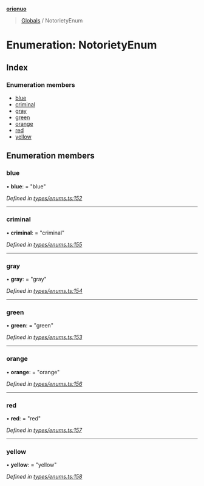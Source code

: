 **[orionuo](../README.md)**

> [Globals](../globals.md) / NotorietyEnum

# Enumeration: NotorietyEnum

## Index

### Enumeration members

* [blue](notorietyenum.md#blue)
* [criminal](notorietyenum.md#criminal)
* [gray](notorietyenum.md#gray)
* [green](notorietyenum.md#green)
* [orange](notorietyenum.md#orange)
* [red](notorietyenum.md#red)
* [yellow](notorietyenum.md#yellow)

## Enumeration members

### blue

•  **blue**:  = "blue"

*Defined in [types/enums.ts:152](https://github.com/msviha/orionuo/blob/9d75b1e/src/types/enums.ts#L152)*

___

### criminal

•  **criminal**:  = "criminal"

*Defined in [types/enums.ts:155](https://github.com/msviha/orionuo/blob/9d75b1e/src/types/enums.ts#L155)*

___

### gray

•  **gray**:  = "gray"

*Defined in [types/enums.ts:154](https://github.com/msviha/orionuo/blob/9d75b1e/src/types/enums.ts#L154)*

___

### green

•  **green**:  = "green"

*Defined in [types/enums.ts:153](https://github.com/msviha/orionuo/blob/9d75b1e/src/types/enums.ts#L153)*

___

### orange

•  **orange**:  = "orange"

*Defined in [types/enums.ts:156](https://github.com/msviha/orionuo/blob/9d75b1e/src/types/enums.ts#L156)*

___

### red

•  **red**:  = "red"

*Defined in [types/enums.ts:157](https://github.com/msviha/orionuo/blob/9d75b1e/src/types/enums.ts#L157)*

___

### yellow

•  **yellow**:  = "yellow"

*Defined in [types/enums.ts:158](https://github.com/msviha/orionuo/blob/9d75b1e/src/types/enums.ts#L158)*

